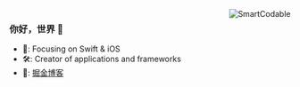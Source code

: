 <img align="right" src="https://github-readme-stats.vercel.app/api?username=intsig171&show_icons=true" alt="SmartCodable" />

### 你好，世界 👋

- 📌: Focusing on Swift & iOS
- 🛠️: Creator of applications and frameworks
- 👀: [掘金博客](https://juejin.cn/user/3359704427793181)

